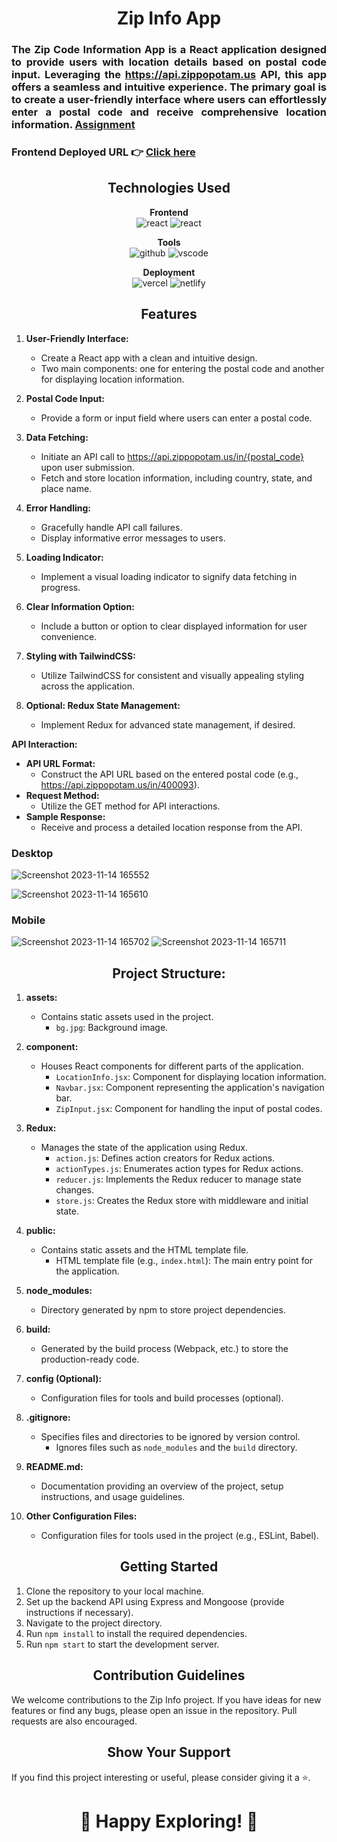 <h1 align="center">Zip Info App</h1>

<h3 align="justify" width="80%">

The Zip Code Information App is a React application designed to provide users with location details based on postal code input. Leveraging the https://api.zippopotam.us API, this app offers a seamless and intuitive experience. The primary goal is to create a user-friendly interface where users can effortlessly enter a postal code and receive comprehensive location information. [Assignment](https://docs.google.com/document/d/1CGynvbYCK1m-_nW4xD9R-972fLjobWtixKOBA0II5L0/edit?usp=sharing)

### Frontend Deployed URL 👉 [Click here](https://zip-info-app-by-ayushi.vercel.app/)

</h3>

<h2 align="center">Technologies Used</h2>

<p align="center">
  <b>Frontend</b><br>
  <img src="https://img.shields.io/badge/react-%23323330.svg?style=for-the-badge&logo=react&logoColor=%23F7DF1E" alt="react">
   <img src="https://img.shields.io/badge/tailwindcss-%23323330.svg?style=for-the-badge&logo=tailwindcss&logoColor=%23F7DF1E" alt="react">
</p>

<p align="center">
  <b>Tools</b><br>
  <img src="https://img.shields.io/badge/GitHub-100000?style=for-the-badge&logo=github&logoColor=white" alt="github">
  <img src="https://img.shields.io/badge/Visual%20Studio-5C2D91.svg?style=for-the-badge&logo=visual-studio&logoColor=white" alt="vscode">
</p>

<p align="center">
  <b>Deployment</b><br>
  <img src="https://img.shields.io/badge/vercel-%23000000.svg?style=for-the-badge&logo=vercel&logoColor=white" alt="vercel">
  <img src="https://img.shields.io/badge/netlify-%23000000.svg?style=for-the-badge&logo=netlify&logoColor=#00C7B7" alt="netlify">
</p>

<h2 align="center">Features</h2>

1. **User-Friendly Interface:**
   - Create a React app with a clean and intuitive design.
   - Two main components: one for entering the postal code and another for displaying location information.

2. **Postal Code Input:**
   - Provide a form or input field where users can enter a postal code.

3. **Data Fetching:**
   - Initiate an API call to https://api.zippopotam.us/in/{postal_code} upon user submission.
   - Fetch and store location information, including country, state, and place name.

4. **Error Handling:**
   - Gracefully handle API call failures.
   - Display informative error messages to users.

5. **Loading Indicator:**
   - Implement a visual loading indicator to signify data fetching in progress.

6. **Clear Information Option:**
   - Include a button or option to clear displayed information for user convenience.

7. **Styling with TailwindCSS:**
   - Utilize TailwindCSS for consistent and visually appealing styling across the application.

8. **Optional: Redux State Management:**
   - Implement Redux for advanced state management, if desired.

**API Interaction:**
   - **API URL Format:**
     - Construct the API URL based on the entered postal code (e.g., https://api.zippopotam.us/in/400093).
   - **Request Method:**
     - Utilize the GET method for API interactions.
   - **Sample Response:**
     - Receive and process a detailed location response from the API.

### Desktop
![Screenshot 2023-11-14 165552](https://github.com/AyushiVashisth/ZipInfoApp/assets/107119119/2b0281fa-59b9-46a8-9dd2-25e2e328f0a7)

![Screenshot 2023-11-14 165610](https://github.com/AyushiVashisth/ZipInfoApp/assets/107119119/9cdbbde1-4f4b-4709-9b35-e36caf8c887a)

### Mobile
![Screenshot 2023-11-14 165702](https://github.com/AyushiVashisth/ZipInfoApp/assets/107119119/658420e7-2722-420d-b1a1-412fae2b3bb3)
![Screenshot 2023-11-14 165711](https://github.com/AyushiVashisth/ZipInfoApp/assets/107119119/928df751-81ad-4022-9202-67b90e5fda79)


<h2 align="center">Project Structure:</h2>

1. **assets:**
    - Contains static assets used in the project.
        - `bg.jpg`: Background image.

2. **component:**
    - Houses React components for different parts of the application.
        - `LocationInfo.jsx`: Component for displaying location information.
        - `Navbar.jsx`: Component representing the application's navigation bar.
        - `ZipInput.jsx`: Component for handling the input of postal codes.

3. **Redux:**
    - Manages the state of the application using Redux.
        - `action.js`: Defines action creators for Redux actions.
        - `actionTypes.js`: Enumerates action types for Redux actions.
        - `reducer.js`: Implements the Redux reducer to manage state changes.
        - `store.js`: Creates the Redux store with middleware and initial state.

4. **public:**
    - Contains static assets and the HTML template file.
        - HTML template file (e.g., `index.html`): The main entry point for the application.

5. **node_modules:**
    - Directory generated by npm to store project dependencies.

6. **build:**
    - Generated by the build process (Webpack, etc.) to store the production-ready code.

7. **config (Optional):**
    - Configuration files for tools and build processes (optional).

8. **.gitignore:**
    - Specifies files and directories to be ignored by version control.
        - Ignores files such as `node_modules` and the `build` directory.

9. **README.md:**
    - Documentation providing an overview of the project, setup instructions, and usage guidelines.

10. **Other Configuration Files:**
    - Configuration files for tools used in the project (e.g., ESLint, Babel).

<h2 align="center">Getting Started</h2>

1. Clone the repository to your local machine.
2. Set up the backend API using Express and Mongoose (provide instructions if necessary).
3. Navigate to the project directory.
4. Run `npm install` to install the required dependencies.
5. Run `npm start` to start the development server.

<h2 align="center">Contribution Guidelines</h2>

We welcome contributions to the Zip Info project. If you have ideas for new features or find any bugs, please open an issue in the repository. Pull requests are also encouraged.

<h2 align="center">Show Your Support</h2>

If you find this project interesting or useful, please consider giving it a ⭐️.

<h1 align="center">🚀 Happy Exploring! 🌌</h1>
